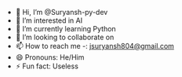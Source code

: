 - 👋 Hi, I’m @Suryansh-py-dev
- 👀 I’m interested in AI
- 🌱 I’m currently learning Python
- 💞️ I’m looking to collaborate on 
- 📫 How to reach me -: jsuryansh804@gmail.com
- 😄 Pronouns: He/Him
- ⚡ Fun fact: Useless

<!---
Suryansh-py-dev/Suryansh-py-dev is a ✨ special ✨ repository because its `README.md` (this file) appears on your GitHub profile.
You can click the Preview link to take a look at your changes.
--->
